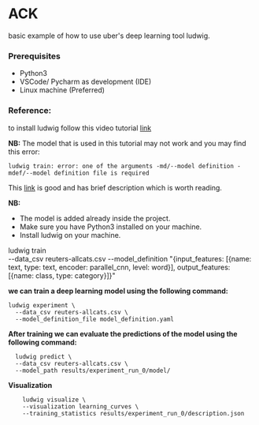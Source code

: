 # ACK
basic example of how to use uber's deep learning tool ludwig.


### Prerequisites
- Python3
- VSCode/ Pycharm as development (IDE)
- Linux machine (Preferred)


### Reference:
to install ludwig follow this video tutorial [link](https://www.youtube.com/watch?v=uSOsos2eKHI)

**NB:** The model that is used in this tutorial may not work and you may find this error:

`ludwig train: error: one of the arguments -md/--model definition -mdef/--model definition file is required`


This [link](https://towardsdatascience.com/introducing-ubers-ludwig-5bd275a73eda) is good and has brief description which is worth reading.

**NB:** 
- The model is added already inside the project.
- Make sure you have Python3 installed on your machine.
- Install ludwig on your machine.


ludwig train \
--data_csv reuters-allcats.csv 
--model_definition "{input_features: [{name: text, type: text, encoder: parallel_cnn, level: word}], output_features: [{name: class, type: category}]}"

**we can train a deep learning model using the following command:**

    ludwig experiment \
      --data_csv reuters-allcats.csv \
      --model_definition_file model_definition.yaml
      
      
      
**After training we can evaluate the predictions of the model using the following command:**

        
      ludwig predict \
      --data_csv reuters-allcats.csv \
      --model_path results/experiment_run_0/model/
      
      
      
**Visualization** 
     
        ludwig visualize \
        --visualization learning_curves \
        --training_statistics results/experiment_run_0/description.json  